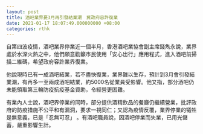 ```yaml
---
layout: post
title: 酒吧業界憂3月再引發結業潮　冀政府容許復業
date: 2021-01-17 18:07:49.000000000 +08:00
categories: rthk
---
```


自第四波疫情，酒吧業界停業近一個半月，香港酒吧業協會副主席錢雋永說，業界處於水深火熱之中，他們願意勸籲市民使用「安心岀行」應用程式，進入酒吧前掃描二維碼，希望政府容許業界復業。

他說現時已有一成酒吧結業，若不盡快復業，業界難以生存，預計到3月會引發結業潮，有再多一至兩成酒吧結業，約5000名從業員受影響。他又指，部分酒吧仍未能領取第三輪防疫抗疫基金資助，令經營更困難。

有業內人士說，酒吧界停業的同時，部分提供酒精飲品的餐廳仍繼續營業，批評政府的防疫措施不公平和有漏洞，要求一視同仁；又認為疫情反覆，業界停業的犧牲是無意義，已是「忍無可忍」 。有酒吧職員說，因酒吧停業而失業，已用光儲蓄，嚴重影響生計。

